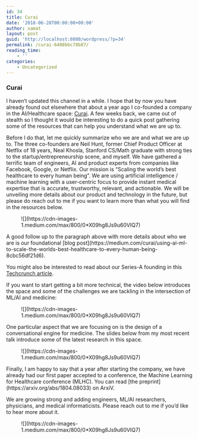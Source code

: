 ```yaml
---
id: 34
title: Curai
date: '2018-06-28T00:00:00+00:00'
author: xamat
layout: post
guid: 'http://localhost:8080/wordpress/?p=34'
permalink: /curai-6408bbc78b87/
reading_time:
    - ''
categories:
    - Uncategorized
---
```


### Curai

I haven’t updated this channel in a while. I hope that by now you have already found out elsewhere that about a year ago I co-founded a company in the AI/Healthcare space: [Curai](https://www.curai.com). A few weeks back, we came out of stealth so I thought it would be interesting to do a quick post gathering some of the resources that can help you understand what we are up to.

Before I do that, let me quickly summarize who we are and what we are up to. The three co-founders are Neil Hunt, former Chief Product Officer at Netflix of 18 years, Neal Khosla, Stanford CS/Math graduate with strong ties to the startup/entrepreneurship scene, and myself. We have gathered a terrific team of engineers, AI and product experts from companies like Facebook, Google, or Netflix. Our mission is “Scaling the world’s best healthcare to every human being”. We are using artificial intelligence / machine learning with a user-centric focus to provide instant medical expertise that is accurate, trustworthy, relevant, and actionable. We will be unveiling more details about our product and technology in the future, but please do reach out to me if you want to learn more than what you will find in the resources below.

<figure>![](https://cdn-images-1.medium.com/max/800/0*X09hg8Js9u60VIQ7)<figcaption></figcaption></figure>A good follow up to the paragraph above with more details about who we are is our foundational [blog post](https://medium.com/curai/using-ai-ml-to-scale-the-worlds-best-healthcare-to-every-human-being-8cbc56df21d6).

You might also be interested to read about our Series-A founding in this [Techcrunch article](https://techcrunch.com/2018/05/30/curai-picks-up-10-7m-to-create-a-smarter-system-to-help-patients-supply-the-best-info-for-their-doctors/).

If you want to start getting a bit more technical, the video below introduces the space and some of the challenges we are tackling in the intersection of ML/AI and medicine:

<figure>![](https://cdn-images-1.medium.com/max/800/0*X09hg8Js9u60VIQ7)<figcaption></figcaption></figure>One particular aspect that we are focusing on is the design of a conversational engine for medicine. The slides below from my most recent talk introduce some of the latest research in this space.

<figure>![](https://cdn-images-1.medium.com/max/800/0*X09hg8Js9u60VIQ7)<figcaption></figcaption></figure>Finally, I am happy to say that a year after starting the company, we have already had our first paper accepted to a conference, the Machine Learning for Healthcare conference (MLHC). You can read [the preprint](https://arxiv.org/abs/1804.08033) on ArxiV.

We are growing strong and adding engineers, ML/AI researchers, physicians, and medical informaticists. Please reach out to me if you’d like to hear more about it.

<figure>![](https://cdn-images-1.medium.com/max/800/0*X09hg8Js9u60VIQ7)<figcaption></figcaption></figure>